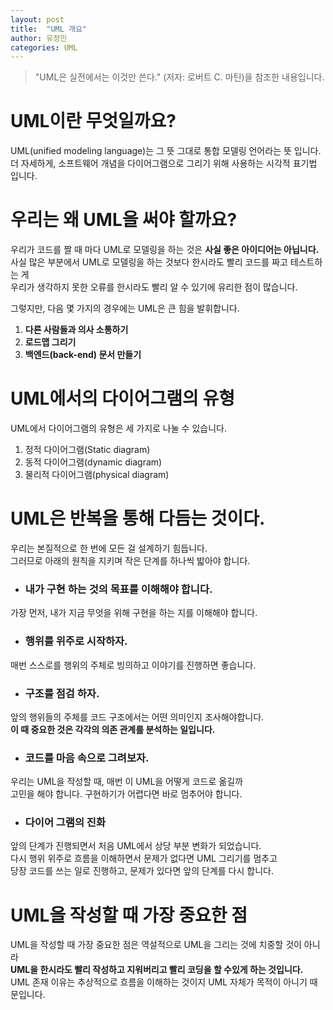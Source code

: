 ```yaml
---
layout: post
title:  "UML 개요"
author: 유정민
categories: UML
---
```

> "UML은 실전에서는 이것만 쓴다." (저자: 로버트 C. 마틴)을 참조한 내용입니다.

# UML이란 무엇일까요?

UML(unified modeling language)는 그 뜻 그대로 통합 모델링 언어라는 뜻 입니다.<br/>
더 자세하게, 소프트웨어 개념을 다이어그램으로 그리기 위해 사용하는 시각적 표기법 입니다.<br/>

# 우리는 왜 UML을 써야 할까요?
우리가 코드를 짤 때 마다 UML로 모델링을 하는 것은 **사실 좋은 아이디어는 아닙니다.**<br/>
사실 많은 부분에서 UML로 모델링을 하는 것보다 한시라도 빨리 코드를 짜고 테스트하는 게<br/>
우리가 생각하지 못한 오류를 한시라도 빨리 알 수 있기에 유리한 점이 많습니다.<br/>

그렇지만, 다음 몇 가지의 경우에는 UML은 큰 힘을 발휘합니다.<br/>
1. **다른 사람들과 의사 소통하기**
2. **로드맵 그리기**
3. **백엔드(back-end) 문서 만들기**

# UML에서의 다이어그램의 유형
UML에서 다이어그램의 유형은 세 가지로 나눌 수 있습니다.<br/>
1. 정적 다이어그램(Static diagram)
2. 동적 다이어그램(dynamic diagram)
3. 물리적 다이어그램(physical diagram)

# UML은 반복을 통해 다듬는 것이다.
우리는 본질적으로 한 번에 모든 걸 설계하기 힘듭니다.<br/>
그러므로 아래의 원칙을 지키며 작은 단계를 하나씩 밟아야 합니다.<br/>

- ### 내가 구현 하는 것의 목표를 이해해야 합니다.
가장 먼저, 내가 지금 무엇을 위해 구현을 하는 지를 이해해야 합니다.<br/>

- ### 행위를 위주로 시작하자.
매번 스스로를 행위의 주체로 빙의하고 이야기를 진행하면 좋습니다.<br/>

- ### 구조를 점검 하자.
앞의 행위들의 주체를 코드 구조에서는 어떤 의미인지 조사해야합니다.<br/>
**이 때 중요한 것은 각각의 의존 관계를 분석하는 일입니다.**<br/>

- ### 코드를 마음 속으로 그려보자.
우리는 UML을 작성할 때, 매번 이 UML을 어떻게 코드로 옮길까<br/>
고민을 해야 합니다. 구현하기가 어렵다면 바로 멈추어야 합니다.<br/>

- ### 다이어 그램의 진화
앞의 단계가 진행되면서 처음 UML에서 상당 부분 변화가 되었습니다.<br/>
다시 행위 위주로 흐름을 이해하면서 문제가 없다면 UML 그리기를 멈추고<br/>
당장 코드를 쓰는 일로 진행하고, 문제가 있다면 앞의 단계를 다시 합니다.<br/>

# UML을 작성할 때 가장 중요한 점
UML을 작성할 때 가장 중요한 점은 역설적으로 UML을 그리는 것에 치중할 것이 아니라<br/>
**UML을 한시라도 빨리 작성하고 지워버리고 빨리 코딩을 할 수있게 하는 것입니다.**<br/>
UML 존재 이유는 추상적으로 흐름을 이해하는 것이지 UML 자체가 목적이 아니기 때문입니다.<br/>
